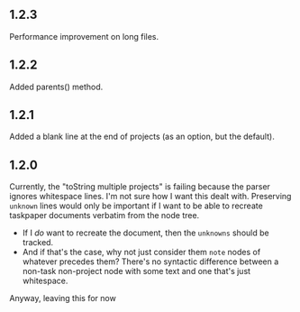 ## 1.2.3
Performance improvement on long files.

## 1.2.2
Added parents() method.

## 1.2.1

Added a blank line at the end of projects (as an option, but the default).

## 1.2.0

Currently, the "toString multiple projects" is failing because the parser ignores whitespace lines. I'm not sure how I want this dealt with. Preserving `unknown` lines would only be important if I want to be able to recreate taskpaper documents verbatim from the node tree.

* If I *do* want to recreate the document, then the `unknowns` should be tracked. 
* And if that's the case, why not just consider them `note` nodes of whatever precedes them? There's no syntactic difference between a non-task non-project node with some text and one that's just whitespace.

Anyway, leaving this for now